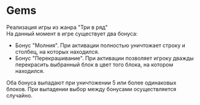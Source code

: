 # Gems
Реализация игры из жанра "Три в ряд"\
 На данный момент в игре существует два бонуса:
 + Бонус "Молния". При активации полностью уничтожает строку и столбец, на которых находился.
 + Бонус "Перекрашивание". При активации позволяет игроку дважды перекрасить выбранный блок в цвет того блока, на котором находился.
 
 Оба бонуса выпадают при уничтожении 5 или более одинаковых блоков. При выпадении выбор между бонусами осуществляется случайно.

